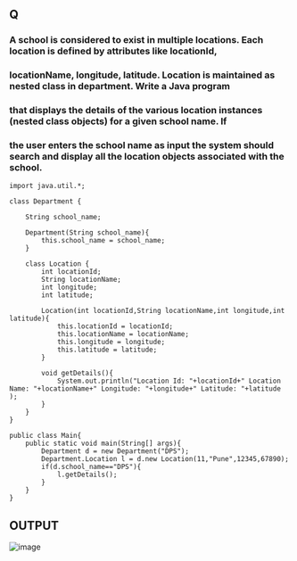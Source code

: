 ## Q
### A school is considered to exist in multiple locations. Each location is defined by attributes like locationId,
### locationName, longitude, latitude. Location is maintained as nested class in department. Write a Java program 
### that displays the details of the various location instances (nested class objects) for a given school name. If
### the user enters the school name as input the system should search and display all the location objects associated with the school.



    import java.util.*;

    class Department {

        String school_name;

        Department(String school_name){
            this.school_name = school_name;
        }

        class Location {
            int locationId;
            String locationName;
            int longitude;
            int latitude;

            Location(int locationId,String locationName,int longitude,int latitude){
                this.locationId = locationId;
                this.locationName = locationName;
                this.longitude = longitude;
                this.latitude = latitude;
            }

            void getDetails(){
                System.out.println("Location Id: "+locationId+" Location Name: "+locationName+" Longitude: "+longitude+" Latitude: "+latitude );
            }
        }
    }

    public class Main{
        public static void main(String[] args){
            Department d = new Department("DPS");
            Department.Location l = d.new Location(11,"Pune",12345,67890);
            if(d.school_name=="DPS"){
                l.getDetails();
            }
        }
    }
    
## OUTPUT
   ![image](https://user-images.githubusercontent.com/66274690/145678488-f6b150f0-66ad-444b-bd93-4ef1f80909f8.png)

